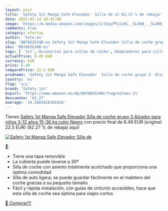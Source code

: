 ```yaml
---
layout: post
title: 'Safety 1st Manga Safe Elevador  Silla de al 62.27 % de rebaja'
date: 2021-05-14 10:45:08
image: 'https://m.media-amazon.com/images/I/31qsPTLCv0L._SL500_._SL400_.jpg'
comments: true
category: ofertas
author: 'tole.es'
slug: 'B076DZG34B-es Safety 1st Manga Safe Elevador Silla de coche grupo 3...'
sku: 'B076DZG34B-es'
tags: [ '1st','Accesorios para sillas de coche','Adaptadores para sillas de coche','Bebé','Sillas de coche y accesorios','coche','de','safety','safety 1st','silla', ]
actualPrice: 8.49 EUR
currency: EUR
price: 8.49
comparePrice: 22.5 EUR
prodname: 'Safety 1st Manga Safe Elevador  Silla de coche grupo 3  Alzador para niños 3-12 años  15-36 kg   color Negro'
country: 'es'
flag: '🇪🇸'
brand: 'Safety 1st'
buyurl: 'https://www.amazon.es/dp/B076DZG34B/?tag=tolees-21'
descuento: '62.27'
average: '14.2881818181818'
---
```


Tienes [Safety 1st Manga Safe Elevador  Silla de coche grupo 3  Alzador para niños 3-12 años  15-36 kg   color Negro](https://www.amazon.es/dp/B076DZG34B/?tag=tolees-21) con precio final de  8.49 EUR (original: 22.5 EUR) (62.27 %  de rebaja) aqui!

[![Safety 1st Manga Safe Elevador  Silla de](https://m.media-amazon.com/images/I/31qsPTLCv0L._SL500_._SL400_.jpg)](https://www.amazon.es/dp/B076DZG34B/?tag=tolees-21)

🔎:

- Tiene una tapa removible
- La cubierta puede lavarse a 30º
- Silla de coche con asiento totalmente acolchado que proporciona una óptima comodidad
- Silla de auto ligera; se puede guardar fácilmente en el maletero del coche gracias a su pequeño tamaño
- Fácil y rápida instalación, con guías de cinturón accesibles, hace que esta silla de coche sea óptima para viajes cortos

[🛒 Comprar!!!](https://www.amazon.es/dp/B076DZG34B/?tag=tolees-21)
